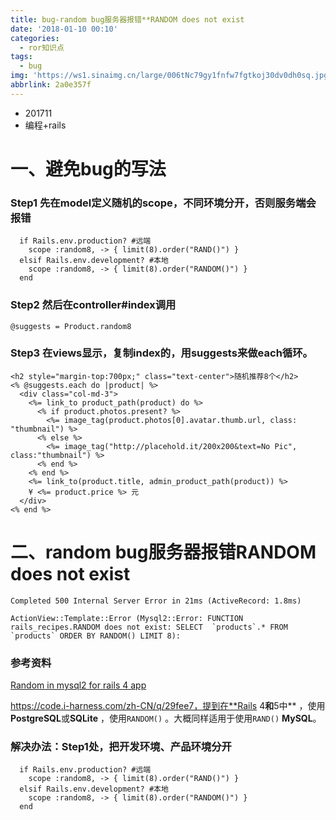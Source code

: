 ```yaml
---
title: bug-random bug服务器报错**RANDOM does not exist
date: '2018-01-10 00:10'
categories:
  - ror知识点
tags:
  - bug
img: 'https://ws1.sinaimg.cn/large/006tNc79gy1fnfw7fgtkoj30dv0dh0sq.jpg'
abbrlink: 2a0e357f
---
```


* 201711
* 编程+rails



# 一、避免bug的写法

### Step1 先在model定义随机的scope，不同环境分开，否则服务端会报错

```
  if Rails.env.production? #远端
    scope :random8, -> { limit(8).order("RAND()") }
  elsif Rails.env.development? #本地
    scope :random8, -> { limit(8).order("RANDOM()") }
  end
```

### Step2 然后在controller#index调用

```
@suggests = Product.random8
```

### Step3 在views显示，复制index的，用suggests来做each循环。

```
<h2 style="margin-top:700px;" class="text-center">随机推荐8个</h2>
<% @suggests.each do |product| %>
  <div class="col-md-3">
    <%= link_to product_path(product) do %>
      <% if product.photos.present? %>
        <%= image_tag(product.photos[0].avatar.thumb.url, class: "thumbnail") %>
      <% else %>
        <%= image_tag("http://placehold.it/200x200&text=No Pic", class:"thumbnail") %>
      <% end %>
    <% end %>
    <%= link_to(product.title, admin_product_path(product)) %>
    ¥ <%= product.price %> 元
  </div>
<% end %>
```





# **二、random bug服务器报错**RANDOM does not exist

```
Completed 500 Internal Server Error in 21ms (ActiveRecord: 1.8ms)

ActionView::Template::Error (Mysql2::Error: FUNCTION rails_recipes.RANDOM does not exist: SELECT  `products`.* FROM `products` ORDER BY RANDOM() LIMIT 8):
```

### 参考资料

[Random in mysql2 for rails 4 app](https://stackoverflow.com/questions/22447634/random-in-mysql2-for-rails-4-app)

https://code.i-harness.com/zh-CN/q/29fee7，提到在**Rails 4**和**5中** ，使用**PostgreSQL**或**SQLite** ，使用`RANDOM()` 。大概同样适用于使用`RAND()` **MySQL**。



### 解决办法：Step1处，把开发环境、产品环境分开

```
  if Rails.env.production? #远端
    scope :random8, -> { limit(8).order("RAND()") }
  elsif Rails.env.development? #本地
    scope :random8, -> { limit(8).order("RANDOM()") }
  end
```



